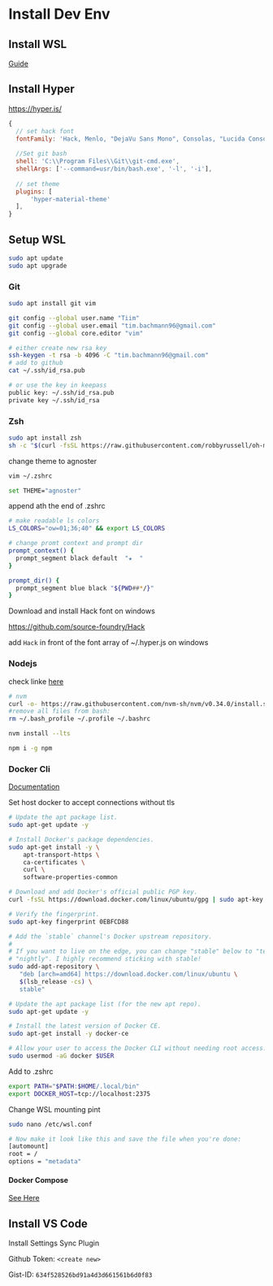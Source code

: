 # Install Dev Env
## Install WSL

[Guide](http://wsl-guide.org/en/latest/installation.html)

## Install Hyper

https://hyper.is/



```js
{
  // set hack font
  fontFamily: 'Hack, Menlo, "DejaVu Sans Mono", Consolas, "Lucida Console", monospace',
  
  //Set git bash
  shell: 'C:\\Program Files\\Git\\git-cmd.exe',
  shellArgs: ['--command=usr/bin/bash.exe', '-l', '-i'],
  
  // set theme
  plugins: [
	  'hyper-material-theme'
  ],
}
```



## Setup WSL

```sh
sudo apt update
sudo apt upgrade
```

### Git

```sh
sudo apt install git vim

git config --global user.name "Tiim"
git config --global user.email "tim.bachmann96@gmail.com"
git config --global core.editor "vim"

# either create new rsa key
ssh-keygen -t rsa -b 4096 -C "tim.bachmann96@gmail.com"
# add to github
cat ~/.ssh/id_rsa.pub

# or use the key in keepass
public key: ~/.ssh/id_rsa.pub
private key ~/.ssh/id_rsa
```
### Zsh

```sh
sudo apt install zsh
sh -c "$(curl -fsSL https://raw.githubusercontent.com/robbyrussell/oh-my-zsh/master/tools/install.sh)"
```

change theme to agnoster

```sh
vim ~/.zshrc

set THEME="agnoster"
```

append ath the end of .zshrc

```sh
# make readable ls colors
LS_COLORS="ow=01;36;40" && export LS_COLORS 

# change promt context and prompt dir 
prompt_context() {
  prompt_segment black default  "★  "
}

prompt_dir() {
  prompt_segment blue black "${PWD##*/}"
}
```

Download and install Hack font on windows

https://github.com/source-foundry/Hack

add `Hack` in front of the font array of ~/.hyper.js on windows


### Nodejs

check linke [here](https://github.com/nvm-sh/nvm#installation-and-update)

```sh
# nvm
curl -o- https://raw.githubusercontent.com/nvm-sh/nvm/v0.34.0/install.sh | bash
#remove all files from bash:
rm ~/.bash_profile ~/.profile ~/.bashrc

nvm install --lts

npm i -g npm
```

### Docker Cli

[Documentation](https://nickjanetakis.com/blog/setting-up-docker-for-windows-and-wsl-to-work-flawlessly)

Set host docker to accept connections without tls

```sh
# Update the apt package list.
sudo apt-get update -y

# Install Docker's package dependencies.
sudo apt-get install -y \
    apt-transport-https \
    ca-certificates \
    curl \
    software-properties-common

# Download and add Docker's official public PGP key.
curl -fsSL https://download.docker.com/linux/ubuntu/gpg | sudo apt-key add -

# Verify the fingerprint.
sudo apt-key fingerprint 0EBFCD88

# Add the `stable` channel's Docker upstream repository.
#
# If you want to live on the edge, you can change "stable" below to "test" or
# "nightly". I highly recommend sticking with stable!
sudo add-apt-repository \
   "deb [arch=amd64] https://download.docker.com/linux/ubuntu \
   $(lsb_release -cs) \
   stable"

# Update the apt package list (for the new apt repo).
sudo apt-get update -y

# Install the latest version of Docker CE.
sudo apt-get install -y docker-ce

# Allow your user to access the Docker CLI without needing root access.
sudo usermod -aG docker $USER
```

Add to .zshrc
```sh
export PATH="$PATH:$HOME/.local/bin"
export DOCKER_HOST=tcp://localhost:2375
```

Change WSL mounting pint

```sh
sudo nano /etc/wsl.conf

# Now make it look like this and save the file when you're done:
[automount]
root = /
options = "metadata"
```


#### Docker Compose

[See Here](https://github.com/docker/compose/releases)


## Install VS Code

Install Settings Sync Plugin

Github Token: `<create new>`

Gist-ID: `634f528526bd91a4d3d661561b6d0f83`

